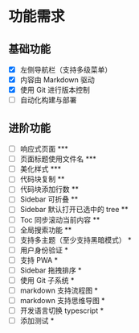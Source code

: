 # 功能需求

## 基础功能

- [x] 左侧导航栏（支持多级菜单）
- [x] 内容由 Markdown 驱动
- [x] 使用 Git 进行版本控制
- [ ] 自动化构建与部署

## 进阶功能

- [ ] 响应式页面 ***
- [ ] 页面标题使用文件名 ***
- [ ] 美化样式 ***
- [ ] 代码块复制 **
- [ ] 代码块添加行数 **
- [ ] Sidebar 可折叠 **
- [ ] Sidebar 默认打开已选中的 tree **
- [ ] Toc 同步滚动当前内容 **
- [ ] 全局搜索功能 **
- [ ] 支持多主题（至少支持黑暗模式） *
- [ ] 用户身份验证 *
- [ ] 支持 PWA *
- [ ] Sidebar 拖拽排序 *
- [ ] 使用 Git 子系统 *
- [ ] markdown 支持流程图 *
- [ ] markdown 支持思维导图 *
- [ ] 开发语言切换 typescript *
- [ ] 添加测试 *
